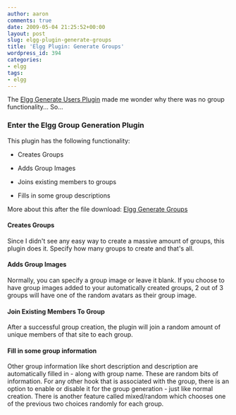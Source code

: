 ```yaml
---
author: aaron
comments: true
date: 2009-05-04 21:25:52+00:00
layout: post
slug: elgg-plugin-generate-groups
title: 'Elgg Plugin: Generate Groups'
wordpress_id: 394
categories:
- elgg
tags:
- elgg
---
```


The [Elgg Generate Users Plugin](http://community.elgg.org/pg/plugins/aszepeshazi/read/20275/generate-users-updated) made me wonder why there was no group functionality... So...



### Enter the Elgg Group Generation Plugin


This plugin has the following functionality:




  * Creates Groups


  * Adds Group Images


  * Joins existing members to groups


  * Fills in some group descriptions



More about this after the file download:
[Elgg Generate Groups](http://aaronsaray.com/blog/wp-content/uploads/2009/05/oht_elgggengroups15.zip)



#### Creates Groups


Since I didn't see any easy way to create a massive amount of groups, this plugin does it.  Specify how many groups to create and that's all.



#### Adds Group Images


Normally, you can specify a group image or leave it blank.  If you choose to have group images added to your automatically created groups, 2 out of 3 groups will have one of the random avatars as their group image.



#### Join Existing Members To Group


After a successful group creation, the plugin will join a random amount of unique members of that site to each group.



#### Fill in some group information


Other group information like short description and description are automatically filled in - along with group name.  These are random bits of information.  For any other hook that is associated with the group, there is an option to enable or disable it for the group generation - just like normal creation.  There is another feature called mixed/random which chooses one of the previous two choices randomly for each group.
